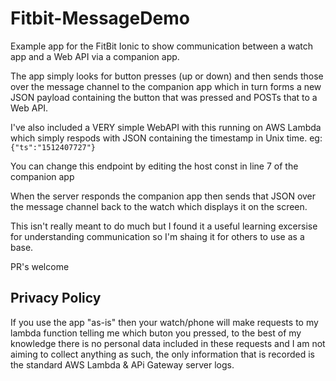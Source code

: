 # Fitbit-MessageDemo


Example app for the FitBit Ionic to show communication between a watch app and a Web API via a companion app.

The app simply looks for button presses (up or down) and then sends those over the message channel to the companion app which in turn forms a new JSON payload containing the button that was pressed and POSTs that to a Web API.

I've also included a VERY simple WebAPI with this running on AWS Lambda which simply respods with JSON containing the timestamp in Unix time. eg:
`{"ts":"1512407727"}`

You can change this endpoint by editing the host const in line 7 of the companion app

When the server responds the companion app then sends that JSON over the message channel back to the watch which displays it on the screen.

This isn't really meant to do much but I found it a useful learning excersise for understanding communication so I'm shaing it for others to use as a base. 

PR's welcome 



## Privacy Policy

If you use the app "as-is" then your watch/phone will make requests to my lambda function telling me which buton you pressed, to the best of my knowledge there is no personal data included in these requests and I am not aiming to collect anything as such, the only information that is recorded is the standard AWS Lambda & APi Gateway server logs. 

